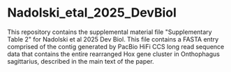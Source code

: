 # Nadolski_etal_2025_DevBiol
This repository contains the supplemental material file "Supplementary Table 2" for Nadolski et al 2025 Dev Biol. This file contains a FASTA entry comprised of the contig generated by PacBio HiFi CCS long read sequence data that contains the entire rearranged Hox gene cluster in Onthophagus sagittarius, described in the main text of the paper.
